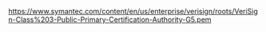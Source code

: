https://www.symantec.com/content/en/us/enterprise/verisign/roots/VeriSign-Class%203-Public-Primary-Certification-Authority-G5.pem